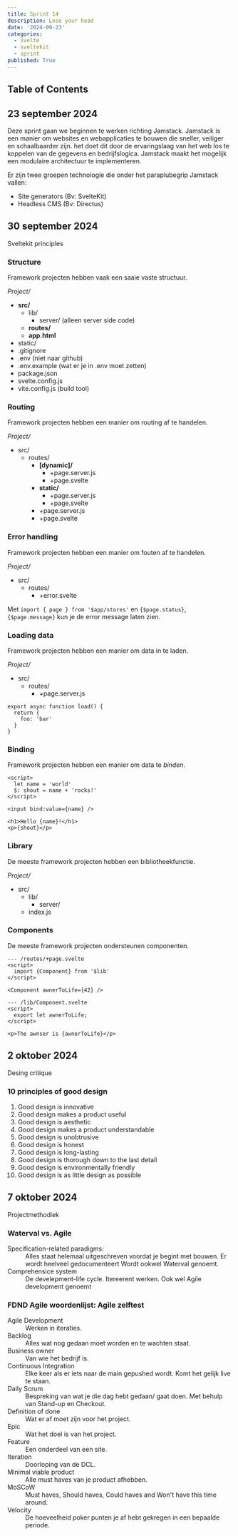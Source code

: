 ```yaml
---
title: Sprint 14
description: Lose your head
date: '2024-09-23'
categories:
  - svelte
  - sveltekit
  - sprint
published: True
---
```


## Table of Contents

## 23 september 2024
Deze sprint gaan we beginnen te werken richting Jamstack. Jamstack is een manier om websites en webapplicaties te bouwen die sneller, veiliger en schaalbaarder zijn. het doet dit door de ervaringslaag van het web los te koppelen van de gegevens en bedrijfslogica.
Jamstack maakt het mogelijk een modulaire architectuur te implementeren. 

Er zijn twee groepen technologie die onder het paraplubegrip Jamstack vallen:
- Site generators (Bv: SvelteKit)
- Headless CMS (Bv: Directus)

## 30 september 2024
Sveltekit principles

### Structure
Framework projecten hebben vaak een saaie vaste structuur.

_Project/_
- **src/**
  - lib/
    - server/ (alleen server side code)
  - **routes/**
  - **app.html**
- static/
- .gitignore
- .env (niet naar github)
- .env.example (wat er je in .env moet zetten)
- package.json
- svelte.config.js
- vite.config.js (build tool)

### Routing
Framework projecten hebben een manier om routing af te handelen.

_Project/_
- src/
  - routes/
    - **[dynamic]/**
      - +page.server.js
      - +page.svelte
    - **static/**
      - +page.server.js
      - +page.svelte
    - +page.server.js
    - +page.svelte
 
### Error handling
Framework projecten hebben een manier om fouten af te handelen.

_Project/_
- src/
  - routes/
    - +error.svelte
   
Met `import { page } from '$app/stores'` en `{$page.status}`, `{$page.message}` kun je de error message laten zien.

### Loading data
Framework projecten hebben een manier om data in te laden.

_Project/_
- src/
  - routes/
    - +page.server.js
   
```JS
export async function load() {
  return {
    foo: 'bar'
  }
}
```

### Binding
Framework projecten hebben een manier om data te _binden_.

```svelte
<script>
  let name = 'world'
  $: shout = name + 'rocks!'
</script>  

<input bind:value={name} />

<h1>Hello {name}!</h1>
<p>{shout}</p>
```

### Library
De meeste framework projecten hebben een bibliotheekfunctie.

_Project/_
- src/
  - lib/
    - server/
  - index.js

### Components 
De meeste framework projecten ondersteunen componenten.

```svelte
--- /routes/+page.svelte
<script>
  import {Component} from '$lib'
</script>

<Component awnerToLife={42} />

--- /lib/Component.svelte
<script>
  export let awnerToLife;
</script>

<p>The awnser is {awnerToLife}</p>
```

## 2 oktober 2024
Desing critique

### 10 principles of good design
1. Good design is innovative
2. Good design makes a product useful
3. Good design is aesthetic
4. Good design makes a product understandable 
6. Good design is unobtrusive
7. Good design is honest
8. Good design is long-lasting
9. Good design is thorough down to the last detail
10. Good design is environmentally friendly
11. Good design is as little design as possible

## 7 oktober 2024
Projectmethodiek

### Waterval vs. Agile
<dl>
  <dt>Specification-related paradigms:</dt> 
  <dd>Alles staat helemaal uitgeschreven voordat je begint met bouwen. Er wordt heelveel gedocumenteert Wordt ookwel Waterval genoemt.</dd>

  <dt>Comprehensice system</dt>
  <dd>De develepment-life cycle. Itereerent werken. Ook wel Agile development genoemt</dd>
</dl>

### FDND Agile woordenlijst: Agile zelftest
<dl>
  <dt>Agile Development</dt>
  <dd>Werken in iteraties.<dd>

  <dt>Backlog</dt>
  <dd>Alles wat nog gedaan moet worden en te wachten staat.</dd>

  <dt>Business owner</dt>
  <dd>Van wie het bedrijf is.</dd>

  <dt>Continuous Integration</dt>
  <dd>Elke keer als er iets naar de main gepushed wordt. Komt het gelijk live te staan.</dd>

  <dt>Daily Scrum</dt>
  <dd>Bespreking van wat je die dag hebt gedaan/ gaat doen. Met behulp van Stand-up en Checkout.</dd>

  <dt>Definition of done</dt>
  <dd>Wat er af moet zijn voor het project.</dd>

  <dt>Epic</dt>
  <dd>Wat het doel is van het project.</dd>

  <dt>Feature</dt>
  <dd>Een onderdeel van een site.</dd>

  <dt>Iteration</dt>
  <dd>Doorloping van de DCL.</dd>

  <dt>Minimal viable product</dt>
  <dd>Alle must haves van je product afhebben.</dd>

  <dt>MoSCoW</dt>
  <dd>Must haves, Should haves, Could haves and Won't have this time around.</dd>

  <dt>Velocity</dt>
  <dd>De hoeveelheid poker punten je af hebt gekregen in een bepaalde periode.</dd>
</dl>